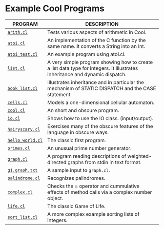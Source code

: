 # Example Cool Programs

| PROGRAM                            | DESCRIPTION                                                                                                                 |
|------------------------------------|-----------------------------------------------------------------------------------------------------------------------------|
| [`arith.cl`](arith.cl)             | Tests various aspects of arithmetic in Cool.                                                                                |
| [`atoi.cl`](atoi.cl)               | An implementation of the C function by the same name. It converts a String into an Int.                                     |
| [`atoi_test.cl`](atoi_test.cl)     | An example program using atoi.cl.                                                                                           |
| [`list.cl`](list.cl)               | A very simple program showing how to create a list data type for integers. It illustrates inheritance and dynamic dispatch. |
| [`book_list.cl`](book_list.cl)     | Illustrates inheritance and in particular the mechanism of STATIC DISPATCH and the CASE statement.                          |
| [`cells.cl`](cells.cl)             | Models a one-dimensional cellular automaton.                                                                                |
| [`cool.cl`](cool.cl)               | An short and obscure program.                                                                                               |
| [`io.cl`](io.cl)                   | Shows how to use the IO class. (input/output).                                                                              |
| [`hairyscary.cl`](hairyscary.cl)   | Exercises many of the obscure features of the language in obscure ways.                                                     |
| [`hello_world.cl`](hello_world.cl) | The classic first program.                                                                                                  |
| [`primes.cl`](primes.cl)           | An unusual prime number generator.                                                                                          |
| [`graph.cl`](graph.cl)             | A program reading descriptions of weighted-directed graphs from stdin in text format.                                       |
| [`g1.graph.txt`](g1.graph.txt)     | A sample input to `graph.cl`.                                                                                               |
| [`palindrome.cl`](palindrome.cl)   | Recognizes palindromes.                                                                                                     |
| [`complex.cl`](complex.cl)         | Checks the = operator and cummulative effects of method calls via a complex number object.                                  |
| [`life.cl`](life.cl)               | The classic Game of Life.                                                                                                   |
| [`sort_list.cl`](sort_list.cl)     | A more complex example sorting lists of integers.                                                                           |

